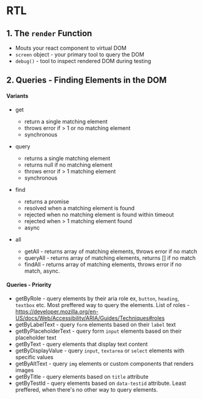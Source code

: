 # RTL

## 1. The `render` Function
- Mouts your react component to virtual DOM
- `screen` object - your primary tool to query the DOM
- `debug()` - tool to inspect rendered DOM during testing 

## 2. Queries - Finding Elements in the DOM
#### Variants
- get
    - return a single matching element
    - throws error if > 1 or no matching element
    - synchronous

- query
    - returns a single matching element
    - returns null if no matching element
    - throws error if > 1 matching element
    - synchronous

- find
    - returns a promise
    - resolved when a matching element is found
    - rejected when no matching element is found within timeout
    - rejected when > 1 matching element found
    - async

- all
    - getAll - returns array of matching elements, throws error if no match
    - queryAll - returns array of matching elements, returns [] if no match
    - findAll - returns array of matching elements, throws error if no match, async.

#### Queries - Priority
- getByRole - query elements by their aria role ex, `button`, `heading`, `textbox` etc. Most preffered way to query the elements. List of roles - https://developer.mozilla.org/en-US/docs/Web/Accessibility/ARIA/Guides/Techniques#roles
- getByLabelText - query `form` elements based on their `label` text
- getByPlaceholderText - query form `input` elements based on their placeholder text
- getByText - query elements that display text content
- getByDisplayValue - query `input`, `textarea` or `select` elements with specific values
- getByAltText - query `img` elements or custom components that renders images
- getByTitle - query elements based on `title` attribute
- getByTestId - query elements based on `data-testid` attribute. Least preffered, when there's no other way to query elements.